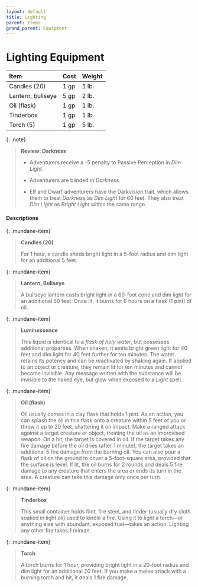 ```yaml
---
layout: default
title: Lighting
parent: Items
grand_parent: Equipment
---
```


# Lighting Equipment

| Item                                    | Cost  | Weight |
| :-------------------------------------- | :---- | :----- |
| Candles (20)                            | 1 gp  | 1 lb.  |
| Lantern, bullseye                       | 5 gp  | 2 lb.  |
| Oil (flask)                             | 1 gp  | 1 lb.  |
| Tinderbox                               | 1 gp  | 1 lb.  |
| Torch (5)                               | 1 gp  | 5 lb.  |

{: .note}
> **Review: Darkness**
>
> * Adventurers receive a -5 penalty to Passive Perception in _Dim Light_.
>
> * Adventurers are blinded in _Darkness_.
>
> * Elf and Dwarf adventurers have the Darkvision trait, which allows them to treat _Darkness_ as _Dim Light_ for 60 feet. They also treat _Dim Light_ as _Bright Light_ within the same range.


#### Descriptions

{: .mundane-item}
> **Candles (20)**
>
> For 1 hour, a candle sheds bright light in a 5-foot radius and dim light for an additional 5 feet.

{: .mundane-item}
> **Lantern, Bullseye**
>
> A bullseye lantern casts bright light in a 60-foot cone and dim light for an additional 60 feet. Once lit, it burns for 6 hours on a flask (1 pint) of oil.

{: .mundane-item}
> **Luminessence**
> 
> This liquid is identical to a _flask of holy water_, but possesses additional properties. When shaken, it emits bright green light for 40 feet and dim light for 40 feet further for ten minutes. The water retains its potency and can be reactivated by shaking again. If applied to an object or creature, they remain lit for ten minutes and cannot become invisible. Any message written with the substance will be invisible to the naked eye, but glow when exposed to a _Light_ spell.

{: .mundane-item}
> **Oil (flask)**
>
> Oil usually comes in a clay flask that holds 1 pint. As an action, you can splash the oil in this flask onto a creature within 5 feet of you or throw it up to 20 feet, shattering it on impact. Make a ranged attack against a target creature or object, treating the oil as an improvised weapon. On a hit, the target is covered in oil. If the target takes any fire damage before the oil dries (after 1 minute), the target takes an additional 5 fire damage from the burning oil. You can also pour a flask of oil on the ground to cover a 5-foot-square area, provided that the surface is level. If lit, the oil burns for 2 rounds and deals 5 fire damage to any creature that enters the area or ends its turn in the area. A creature can take this damage only once per turn.

{: .mundane-item}
> **Tinderbox**
>
> This small container holds flint, fire steel, and tinder (usually dry cloth soaked in light oil) used to kindle a fire. Using it to light a torch—or anything else with abundant, exposed fuel—takes an action. Lighting any other fire takes 1 minute.

{: .mundane-item}
> **Torch**
>
> A torch burns for 1 hour, providing bright light in a 20-foot radius and dim light for an additional 20 feet. If you make a melee attack with a burning torch and hit, it deals 1 fire damage.


